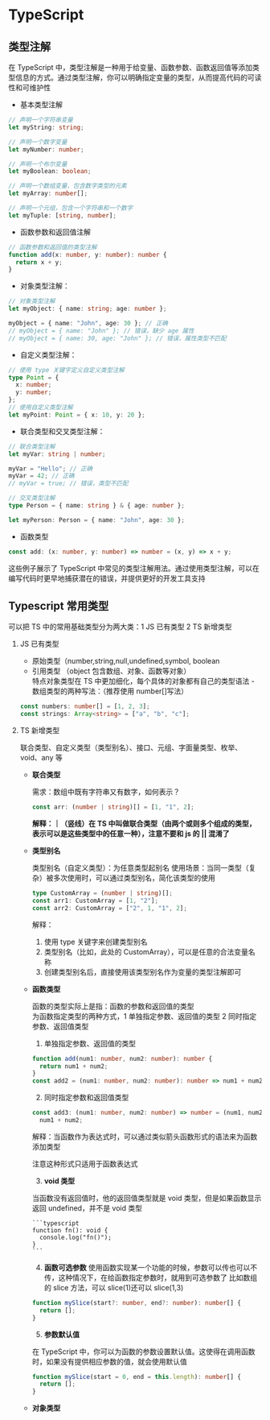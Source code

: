 # TypeScript

## 类型注解

在 TypeScript 中，类型注解是一种用于给变量、函数参数、函数返回值等添加类型信息的方式。通过类型注解，你可以明确指定变量的类型，从而提高代码的可读性和可维护性

- 基本类型注解

```typescript
// 声明一个字符串变量
let myString: string;

// 声明一个数字变量
let myNumber: number;

// 声明一个布尔变量
let myBoolean: boolean;

// 声明一个数组变量，包含数字类型的元素
let myArray: number[];

// 声明一个元组，包含一个字符串和一个数字
let myTuple: [string, number];
```

- 函数参数和返回值注解

```typescript
// 函数参数和返回值的类型注解
function add(x: number, y: number): number {
  return x + y;
}
```

- 对象类型注解：

```typescript
// 对象类型注解
let myObject: { name: string; age: number };

myObject = { name: "John", age: 30 }; // 正确
// myObject = { name: "John" }; // 错误，缺少 age 属性
// myObject = { name: 30, age: "John" }; // 错误，属性类型不匹配
```

- 自定义类型注解：

```typescript
// 使用 type 关键字定义自定义类型注解
type Point = {
  x: number;
  y: number;
};
// 使用自定义类型注解
let myPoint: Point = { x: 10, y: 20 };
```

- 联合类型和交叉类型注解：

```typescript
// 联合类型注解
let myVar: string | number;

myVar = "Hello"; // 正确
myVar = 42; // 正确
// myVar = true; // 错误，类型不匹配

// 交叉类型注解
type Person = { name: string } & { age: number };

let myPerson: Person = { name: "John", age: 30 };
```

- 函数类型

```typescript
const add: (x: number, y: number) => number = (x, y) => x + y;
```

这些例子展示了 TypeScript 中常见的类型注解用法。通过使用类型注解，可以在编写代码时更早地捕获潜在的错误，并提供更好的开发工具支持

## Typescript 常用类型

可以把 TS 中的常用基础类型分为两大类：1 JS 已有类型 2 TS 新增类型

1.  JS 已有类型
    - 原始类型（number,string,null,undefined,symbol, boolean
    - 引用类型 （object 包含数组、对象、函数等对象）<br/>
      特点对象类型在 TS 中更加细化，每个具体的对象都有自己的类型语法 - 数组类型的两种写法：（推荐使用 number[]写法）
    ```typescript
    const numbers: number[] = [1, 2, 3];
    const strings: Array<string> = ["a", "b", "c"];
    ```
2.  TS 新增类型

    联合类型、自定义类型（类型别名）、接口、元组、字面量类型、枚举、void、any 等

    - **联合类型**

      需求：数组中既有字符串又有数字，如何表示？

      ```typescript
      const arr: (number | string)[] = [1, "1", 2];
      ```

      **解释：｜（竖线）在 TS 中叫做联合类型（由两个或则多个组成的类型，表示可以是这些类型中的任意一种），注意不要和 js 的 || 混淆了**

    - **类型别名**

      类型别名（自定义类型）：为任意类型起别名
      使用场景：当同一类型（复杂）被多次使用时，可以通过类型别名，简化该类型的使用

      ```typescript
      type CustomArray = (number | string)[];
      const arr1: CustomArray = [1, "2"];
      const arr2: CustomArray = ["2", 1, "1", 2];
      ```

      解释：<br/>

      1. 使用 type 关键字来创建类型别名
      2. 类型别名（比如，此处的 CustomArray），可以是任意的合法变量名称
      3. 创建类型别名后，直接使用该类型别名作为变量的类型注解即可

    - **函数类型**

      函数的类型实际上是指：函数的参数和返回值的类型<br/>
      为函数指定类型的两种方式，1 单独指定参数、返回值的类型 2 同时指定参数、返回值类型

      1. 单独指定参数、返回值的类型

      ```typescript
      function add(num1: number, num2: number): number {
        return num1 + num2;
      }
      const add2 = (num1: number, num2: number): number => num1 + num2;
      ```

      2. 同时指定参数和返回值类型

      ```typescript
      const add3: (num1: number, num2: number) => number = (num1, num2) =>
        num1 + num2;
      ```

      解释：当函数作为表达式时，可以通过类似箭头函数形式的语法来为函数添加类型

      注意这种形式只适用于函数表达式

      3. **void 类型**

      当函数没有返回值时，他的返回值类型就是 void 类型，但是如果函数显示返回 undefined，并不是 void 类型

          ```typescript
          function fn(): void {
            console.log("fn()");
          }
          ```

      4. **函数可选参数**
         使用函数实现某一个功能的时候，参数可以传也可以不传，这种情况下，在给函数指定参数时，就用到可选参数了
         比如数组的 slice 方法，可以 slice(1)还可以 slice(1,3)

      ```typescript
      function mySlice(start?: number, end?: number): number[] {
        return [];
      }
      ```

      5. **参数默认值**

      在 TypeScript 中，你可以为函数的参数设置默认值。这使得在调用函数时，如果没有提供相应参数的值，就会使用默认值

      ```typescript
      function mySlice(start = 0, end = this.length): number[] {
        return [];
      }
      ```
    - **对象类型**